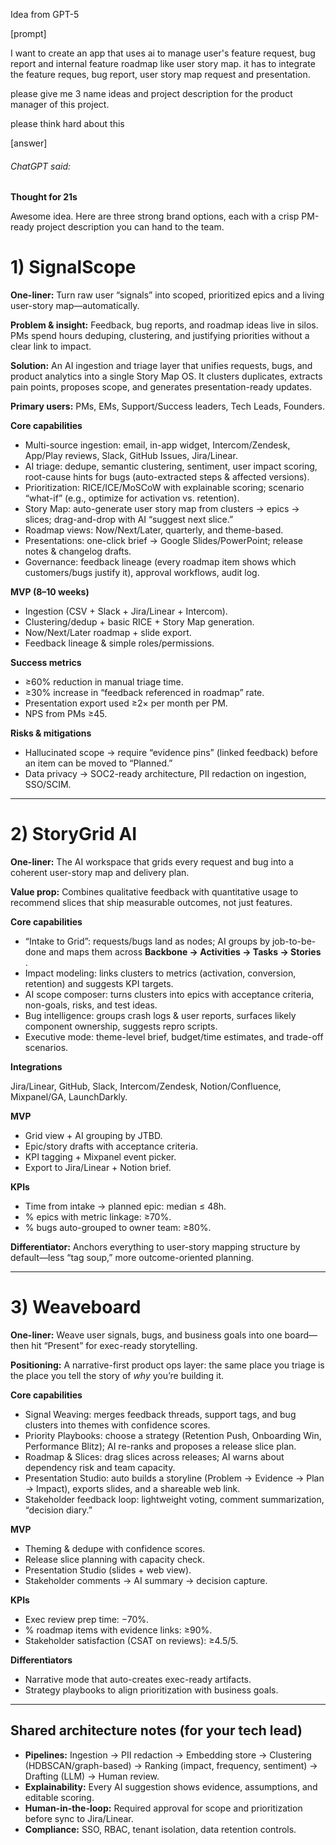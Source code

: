 Idea from GPT-5

[prompt]

I want to create an app that uses ai to manage user's feature request, bug report and internal feature roadmap like user story map.
it has to integrate the feature reques, bug report, user story map request and presentation.

please give me 3 name ideas and project description for the product manager of this project.

please think hard about this

[answer]

###### ChatGPT said:

**Thought for 21s**

Awesome idea. Here are three strong brand options, each with a crisp PM-ready project description you can hand to the team.

# 1) SignalScope

**One-liner:** Turn raw user “signals” into scoped, prioritized epics and a living user-story map—automatically.

**Problem & insight:** Feedback, bug reports, and roadmap ideas live in silos. PMs spend hours deduping, clustering, and justifying priorities without a clear link to impact.

**Solution:** An AI ingestion and triage layer that unifies requests, bugs, and product analytics into a single Story Map OS. It clusters duplicates, extracts pain points, proposes scope, and generates presentation-ready updates.

**Primary users:** PMs, EMs, Support/Success leaders, Tech Leads, Founders.

**Core capabilities**

- Multi-source ingestion: email, in-app widget, Intercom/Zendesk, App/Play reviews, Slack, GitHub Issues, Jira/Linear.
- AI triage: dedupe, semantic clustering, sentiment, user impact scoring, root-cause hints for bugs (auto-extracted steps & affected versions).
- Prioritization: RICE/ICE/MoSCoW with explainable scoring; scenario “what-if” (e.g., optimize for activation vs. retention).
- Story Map: auto-generate user story map from clusters → epics → slices; drag-and-drop with AI “suggest next slice.”
- Roadmap views: Now/Next/Later, quarterly, and theme-based.
- Presentations: one-click brief → Google Slides/PowerPoint; release notes & changelog drafts.
- Governance: feedback lineage (every roadmap item shows which customers/bugs justify it), approval workflows, audit log.

**MVP (8–10 weeks)**

- Ingestion (CSV + Slack + Jira/Linear + Intercom).
- Clustering/dedup + basic RICE + Story Map generation.
- Now/Next/Later roadmap + slide export.
- Feedback lineage & simple roles/permissions.

**Success metrics**

- ≥60% reduction in manual triage time.
- ≥30% increase in “feedback referenced in roadmap” rate.
- Presentation export used ≥2× per month per PM.
- NPS from PMs ≥45.

**Risks & mitigations**

- Hallucinated scope → require “evidence pins” (linked feedback) before an item can be moved to “Planned.”
- Data privacy → SOC2-ready architecture, PII redaction on ingestion, SSO/SCIM.

---

# 2) StoryGrid AI

**One-liner:** The AI workspace that grids every request and bug into a coherent user-story map and delivery plan.

**Value prop:** Combines qualitative feedback with quantitative usage to recommend slices that ship measurable outcomes, not just features.

**Core capabilities**

- “Intake to Grid”: requests/bugs land as nodes; AI groups by job-to-be-done and maps them across **Backbone → Activities → Tasks → Stories** .
- Impact modeling: links clusters to metrics (activation, conversion, retention) and suggests KPI targets.
- AI scope composer: turns clusters into epics with acceptance criteria, non-goals, risks, and test ideas.
- Bug intelligence: groups crash logs & user reports, surfaces likely component ownership, suggests repro scripts.
- Executive mode: theme-level brief, budget/time estimates, and trade-off scenarios.

**Integrations**

Jira/Linear, GitHub, Slack, Intercom/Zendesk, Notion/Confluence, Mixpanel/GA, LaunchDarkly.

**MVP**

- Grid view + AI grouping by JTBD.
- Epic/story drafts with acceptance criteria.
- KPI tagging + Mixpanel event picker.
- Export to Jira/Linear + Notion brief.

**KPIs**

- Time from intake → planned epic: median ≤ 48h.
- % epics with metric linkage: ≥70%.
- % bugs auto-grouped to owner team: ≥80%.

**Differentiator:** Anchors everything to user-story mapping structure by default—less “tag soup,” more outcome-oriented planning.

---

# 3) Weaveboard

**One-liner:** Weave user signals, bugs, and business goals into one board—then hit “Present” for exec-ready storytelling.

**Positioning:** A narrative-first product ops layer: the same place you triage is the place you tell the story of _why_ you’re building it.

**Core capabilities**

- Signal Weaving: merges feedback threads, support tags, and bug clusters into themes with confidence scores.
- Priority Playbooks: choose a strategy (Retention Push, Onboarding Win, Performance Blitz); AI re-ranks and proposes a release slice plan.
- Roadmap & Slices: drag slices across releases; AI warns about dependency risk and team capacity.
- Presentation Studio: auto builds a storyline (Problem → Evidence → Plan → Impact), exports slides, and a shareable web link.
- Stakeholder feedback loop: lightweight voting, comment summarization, “decision diary.”

**MVP**

- Theming & dedupe with confidence scores.
- Release slice planning with capacity check.
- Presentation Studio (slides + web view).
- Stakeholder comments → AI summary → decision capture.

**KPIs**

- Exec review prep time: −70%.
- % roadmap items with evidence links: ≥90%.
- Stakeholder satisfaction (CSAT on reviews): ≥4.5/5.

**Differentiators**

- Narrative mode that auto-creates exec-ready artifacts.
- Strategy playbooks to align prioritization with business goals.

---

## Shared architecture notes (for your tech lead)

- **Pipelines:** Ingestion → PII redaction → Embedding store → Clustering (HDBSCAN/graph-based) → Ranking (impact, frequency, sentiment) → Drafting (LLM) → Human review.
- **Explainability:** Every AI suggestion shows evidence, assumptions, and editable scoring.
- **Human-in-the-loop:** Required approval for scope and prioritization before sync to Jira/Linear.
- **Compliance:** SSO, RBAC, tenant isolation, data retention controls.
